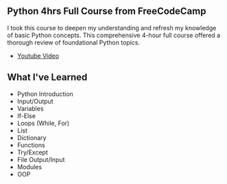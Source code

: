 ## Python 4hrs Full Course from FreeCodeCamp
I took this course to deepen my understanding and refresh my knowledge of basic Python concepts. 
This comprehensive 4-hour full course offered a thorough review of foundational Python topics.
* [Youtube Video](https://www.youtube.com/watch?v=rfscVS0vtbw)

## What I've Learned
* Python Introduction
* Input/Output
* Variables
* If-Else
* Loops (While, For)
* List
* Dictionary
* Functions
* Try/Except
* File Output/Input
* Modules
* OOP
